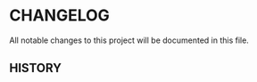 CHANGELOG
==========
All notable changes to this project will be documented in this file.

## HISTORY